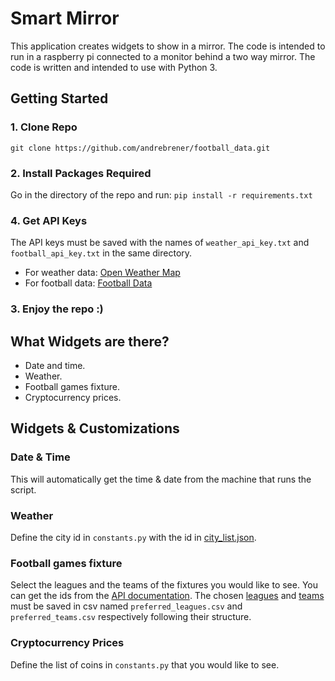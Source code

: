 # Smart Mirror

This application creates widgets to show in a mirror. The code is intended to run in a raspberry pi connected to a monitor behind a two way mirror.
The code is written and intended to use with Python 3.

## Getting Started

### 1. Clone Repo

`git clone https://github.com/andrebrener/football_data.git`

### 2. Install Packages Required

Go in the directory of the repo and run:
```pip install -r requirements.txt```

### 4. Get API Keys
The API keys must be saved with the names of `weather_api_key.txt` and `football_api_key.txt` in the same directory.
- For weather data: [Open Weather Map](https://home.openweathermap.org/users/sign_up)
- For football data: [Football Data](http://football-data.org/index)

### 3. Enjoy the repo :)

## What Widgets are there?

- Date and time.
- Weather.
- Football games fixture.
- Cryptocurrency prices.

## Widgets & Customizations

### Date & Time
This will automatically get the time & date from the machine that runs the script.

### Weather
Define the city id in `constants.py` with the id in [city_list.json](https://github.com/andrebrener/smart_mirror/blob/master/city_list.json).

### Football games fixture
Select the leagues and the teams of the fixtures you would like to see. You can get the ids from the [API documentation](http://football-data.org/documentation).
The chosen [leagues](https://github.com/andrebrener/smart_mirror/blob/master/preferred_leagues.csv) and [teams](https://github.com/andrebrener/smart_mirror/blob/master/preferred_teams.csv) must be saved in csv named `preferred_leagues.csv` and `preferred_teams.csv` respectively following their structure.

### Cryptocurrency Prices
Define the list of coins in `constants.py` that you would like to see.


